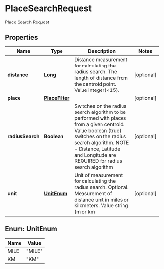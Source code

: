 

# PlaceSearchRequest

Place Search Request

## Properties

Name | Type | Description | Notes
------------ | ------------- | ------------- | -------------
**distance** | **Long** | Distance measurement for calculating the radius search. The length of distance from the centroid point. Value integer(&lt;15). |  [optional]
**place** | [**PlaceFilter**](PlaceFilter.md) |  |  [optional]
**radiusSearch** | **Boolean** | Switches on the radius search algorithm to be performed with places from a given centroid. Value boolean (true) switches on the radius search algorithm. NOTE - Distance, Latitude and Longitude are REQUIRED for radius search algorithm |  [optional]
**unit** | [**UnitEnum**](#UnitEnum) | Unit of measurement for calculating the radius search. Optional. Measurement of distance unit in miles or kilometers. Value string (m or km |  [optional]



## Enum: UnitEnum

Name | Value
---- | -----
MILE | &quot;MILE&quot;
KM | &quot;KM&quot;



